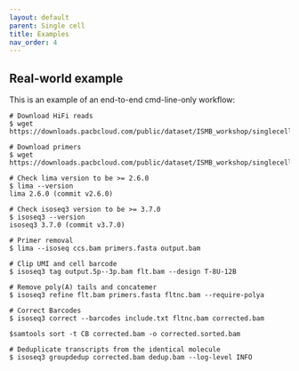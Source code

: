 ```yaml
---
layout: default
parent: Single cell
title: Examples
nav_order: 4
---
```


## Real-world example

This is an example of an end-to-end cmd-line-only workflow:

    # Download HiFi reads
    $ wget https://downloads.pacbcloud.com/public/dataset/ISMB_workshop/singlecell/ccs.bam

    # Download primers
    $ wget https://downloads.pacbcloud.com/public/dataset/ISMB_workshop/singlecell/primers.fasta

    # Check lima version to be >= 2.6.0
    $ lima --version
    lima 2.6.0 (commit v2.6.0)

    # Check isoseq3 version to be >= 3.7.0
    $ isoseq3 --version
    isoseq3 3.7.0 (commit v3.7.0)

    # Primer removal
    $ lima --isoseq ccs.bam primers.fasta output.bam

    # Clip UMI and cell barcode
    $ isoseq3 tag output.5p--3p.bam flt.bam --design T-8U-12B

    # Remove poly(A) tails and concatemer
    $ isoseq3 refine flt.bam primers.fasta fltnc.bam --require-polya

    # Correct Barcodes
    $ isoseq3 correct --barcodes include.txt fltnc.bam corrected.bam

    $samtools sort -t CB corrected.bam -o corrected.sorted.bam

    # Deduplicate transcripts from the identical molecule
    $ isoseq3 groupdedup corrected.bam dedup.bam --log-level INFO
